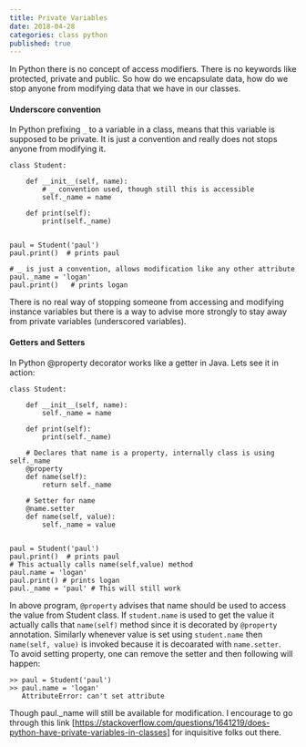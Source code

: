 ```yaml
---
title: Private Variables
date: 2018-04-28
categories: class python
published: true
---
```


In Python there is no concept of access modifiers. There is no keywords like protected, private and public. So how do we encapsulate data, how do we stop anyone from modifying data that we have in our classes.  

#### Underscore convention  

In Python prefixing `_` to a variable in a class, means that this variable is supposed to be private. It is just a convention and really does not stops anyone from modifying it.  

```
class Student:

    def __init__(self, name):
        # _ convention used, though still this is accessible
        self._name = name

    def print(self):
        print(self._name)


paul = Student('paul')
paul.print()  # prints paul

# _ is just a convention, allows modification like any other attribute
paul._name = 'logan'
paul.print()   # prints logan
```  

There is no real way of stopping someone from accessing and modifying instance variables but there is a way to advise more strongly to stay away from private variables (underscored variables). 

#### Getters and Setters


In Python @property decorator works like a getter in Java. Lets see it in action:  

```
class Student:

    def __init__(self, name):
        self._name = name

    def print(self):
        print(self._name)
    
    # Declares that name is a property, internally class is using self._name
    @property
    def name(self):
        return self._name

    # Setter for name
    @name.setter
    def name(self, value):
        self._name = value


paul = Student('paul')
paul.print()  # prints paul
# This actually calls name(self,value) method
paul.name = 'logan'
paul.print() # prints logan
paul._name = 'paul' # This will still work
```   

In above program, `@property` advises that name should be used to access the value from Student class. If `student.name` is used to get the value it actually calls that `name(self)` method since it is decorated by `@property` annotation. Similarly whenever value is set using `student.name` then `name(self, value)` is invoked because it is decoarated with `name.setter`.  
To avoid setting property, one can remove the setter and then following will happen:  

```
>> paul = Student('paul')
>> paul.name = 'logan'
   AttributeError: can't set attribute
```  

Though paul._name will still be available for modification. I encourage to go through this link [https://stackoverflow.com/questions/1641219/does-python-have-private-variables-in-classes] for inquisitive folks out there.



